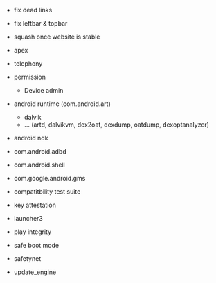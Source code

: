 * fix dead links
* fix leftbar & topbar
* squash once website is stable

* apex
* telephony
* permission
  * Device admin
* android runtime (com.android.art)
  * dalvik
  * ... (artd, dalvikvm, dex2oat, dexdump, oatdump, dexoptanalyzer)
* android ndk
* com.android.adbd
* com.android.shell
* com.google.android.gms
* compatitbility test suite
* key attestation
* launcher3
* play integrity
* safe boot mode
* safetynet
* update_engine